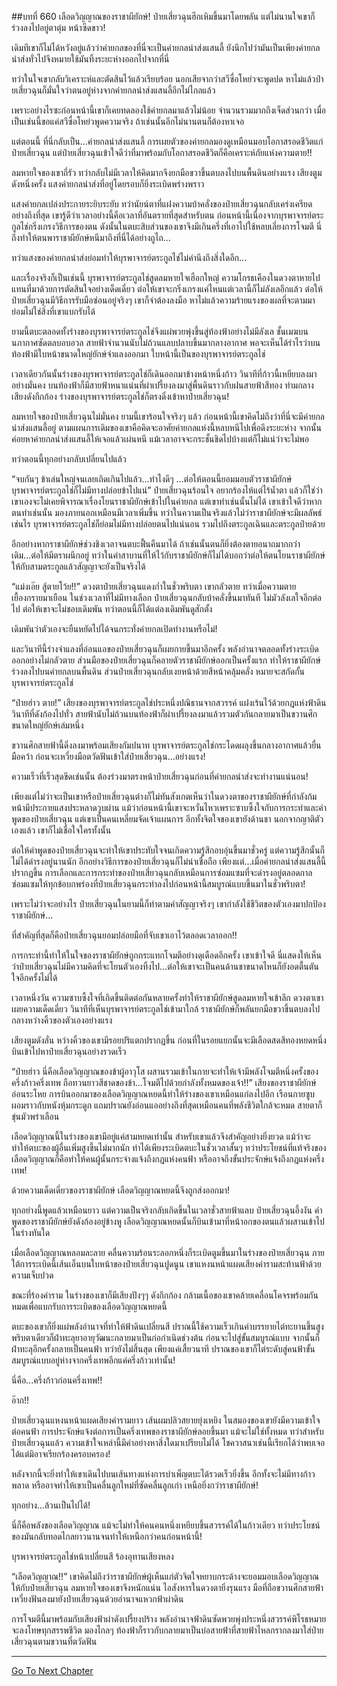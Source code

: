 ##บทที่ 660 เลือดวิญญาณของราชาผียักษ์!
ป๋ายเสี่ยวฉุนฮึกเหิมขึ้นมาโดยพลัน แต่ไม่นานใจเขาก็ร่วงลงไปอยู่ตาตุ่ม หน้าซีดขาว!

เดิมทีเขาก็ไม่ได้หวังอยู่แล้วว่าค่ายกลของที่นี่จะเป็นค่ายกลนำส่งแสนลี้ ยังนึกไปว่ามันเป็นเพียงค่ายกลนำส่งทั่วไปจึงหมายใช้มันทิ้งระยะห่างออกไปจากที่นี่

ทว่าในใจเขากลับวิเคราะห์และตัดสินไว้แล้วเรียบร้อย นอกเสียจากว่าสวีซื่อโหย่วจะพูดปด หาไม่แล้วป๋ายเสี่ยวฉุนก็มั่นใจว่าตนอยู่ห่างจากค่ายกลนำส่งแสนลี้อีกไม่ไกลแล้ว

เพราะอย่างไรซะก่อนหน้านี้เขาก็เคยทดลองใช้ค่ายกลมาแล้วไม่น้อย จำนวนรวมมากถึงเจ็ดส่วนกว่า เมื่อเป็นเช่นนี้ขอแค่สวีซื่อโหย่วพูดความจริง ถ้าเช่นนั้นอีกไม่นานตนก็ต้องหาเจอ

แต่ตอนนี้ ที่นี่กลับเป็น...ค่ายกลนำส่งแสนลี้ การเผยตัวของค่ายกลมองดูเหมือนมอบโอกาสรอดชีวิตแก่ป๋ายเสี่ยวฉุน แต่ป๋ายเสี่ยวฉุนเข้าใจดีว่าที่มาพร้อมกับโอกาสรอดชีวิตก็คือเคราะห์ภัยแห่งความตาย!!

ลมหายใจของเขาถี่รัว ทว่ากลับไม่มีเวลาให้คิดมากจึงยกมือขวาขึ้นตบลงไปบนพื้นดินอย่างแรง เสียงตูมดังหนึ่งครั้ง แสงค่ายกลนำส่งที่อยู่โดยรอบก็ยิ่งระเบิดพร่างพราว

แสงค่ายกลเปล่งประกายระยิบระยับ ทว่านัยน์ตาที่แฝงความบ้าคลั่งของป๋ายเสี่ยวฉุนกลับเคร่งเครียดอย่างถึงที่สุด เขารู้ดีว่าเวลาอย่างนี้คือเวลาที่อันตรายที่สุดสำหรับตน ก่อนหน้านี้เนื่องจากบุรพาจารย์ตระกูลไช่กริ่งเกรงวิธีการของตน ดังนั้นในตบะสิบส่วนของเขาจึงมีเกินครึ่งที่เอาไปใช้หลบเลี่ยงการโจมตี นี่ถึงทำให้ตนพาราชาผียักษ์หนีมาถึงที่นี่ได้อย่างถูไถ...

ทว่าแสงของค่ายกลนำส่งย่อมทำให้บุรพาจารย์ตระกูลไช่ไม่คำนึงถึงสิ่งใดอีก...

และเรื่องจริงก็เป็นเช่นนี้ บุรพาจารย์ตระกูลไช่สูดลมหายใจเฮือกใหญ่ ความโกรธเคืองในดวงตาหายไป แทนที่มาด้วยการตัดสินใจอย่างเด็ดเดี่ยว ต่อให้เขาจะกริ่งเกรงแค่ไหนแต่เวลานี้ก็ไม่ลังเลอีกแล้ว ต่อให้ป๋ายเสี่ยวฉุนมีวิธีการรับมือซ่อนอยู่จริงๆ เขาก็จำต้องลงมือ หาไม่แล้วความร้ายแรงของผลที่จะตามมาย่อมไม่ใช่สิ่งที่เขาแบกรับได้

ยามนี้ตบะตลอดทั้งร่างของบุรพาจารย์ตระกูลไช่จึงแผ่พวยพุ่งขึ้นสู่ท้องฟ้าอย่างไม่มีลังเล ชั้นเมฆบนนภากาศซัดตลบอบอวล สายฟ้าจำนวนนับไม่ถ้วนแลบปลาบขึ้นมากลางอากาศ พอจะเห็นได้รำไรว่าบนท้องฟ้ามีใบหน้าขนาดใหญ่ยักษ์จำแลงออกมา ใบหน้านี้เป็นของบุรพาจารย์ตระกูลไช่

เวลาเดียวกันนั้นร่างของบุรพาจารย์ตระกูลไช่ก็เดินออกมาข้างหน้าหนึ่งก้าว วินาทีที่ก้าวนี้เหยียบลงมาอย่างมั่นคง บนท้องฟ้าก็มีสายฟ้าหนาแน่นที่ผ่าเปรี้ยงลงมาสู่พื้นดินราวกับฝนสายฟ้าสีทอง ท่ามกลางเสียงดังกึกก้อง ร่างของบุรพาจารย์ตระกูลไช่ก็ตรงดิ่งเข้าหาป๋ายเสี่ยวฉุน!

ลมหายใจของป๋ายเสี่ยวฉุนไม่มั่นคง ยามนี้เขาร้อนใจจริงๆ แล้ว ก่อนหน้านี้เขาคิดไม่ถึงว่าที่นี่จะมีค่ายกลนำส่งแสนลี้อยู่ ตามแผนการเดิมของเขาคือคิดจะอาศัยค่ายกลแห่งนี้หลบหนีไปเพื่อดึงระยะห่าง จากนั้นค่อยหาค่ายกลนำส่งแสนลี้ให้เจอแล้วเผ่นหนี แม้เวลาอาจจะกระชั้นชิดไปบ้างแต่ก็ไม่แน่ว่าจะไม่พอ

ทว่าตอนนี้ทุกอย่างกลับเปลี่ยนไปแล้ว

“จบกันๆ ข้าเล่นใหญ่จนเลยเถิดเกินไปแล้ว...ทำไงดีๆ ...ต่อให้ตอนนี้ยอมมอบตัวราชาผียักษ์ บุรพาจารย์ตระกูลไช่ก็ไม่มีทางปล่อยข้าไปแน่” ป๋ายเสี่ยวฉุนร้อนใจ อยากร้องไห้แต่ไร้น้ำตา แล้วก็ใช่ว่าเขาเองจะไม่เคยพิจารณาเรื่องโยนราชาผียักษ์เข้าไปในค่ายกล แต่เขาทำเช่นนั้นไม่ได้ เขาเข้าใจดีว่าหากตนทำเช่นนั้น มองภายนอกเหมือนมีเวลาเพิ่มขึ้น ทว่าในความเป็นจริงแล้วไม่ว่าราชาผียักษ์จะมีผลลัพธ์เช่นไร บุรพาจารย์ตระกูลไช่ก็ย่อมไม่มีทางปล่อยตนไปแน่นอน รวมไปถึงตระกูลเฉินและตระกูลป๋ายด้วย

อีกอย่างหากราชาผียักษ์ช่วงชิงเวลาจนตบะฟื้นคืนมาได้ ถ้าเช่นนั้นตนก็ยิ่งต้องตายอนาถมากกว่าเดิม...ต่อให้มีตราผนึกอยู่ ทว่าในคำสาบานที่ให้ไว้กับราชาผียักษ์ก็ไม่ได้บอกว่าต่อให้ตนโยนราชาผียักษ์ให้กับสามตระกูลแล้วสัญญาจะยังเป็นจริงได้

“แม่งเอ๊ย สู้ตายโว้ย!!” ดวงตาป๋ายเสี่ยวฉุนแดงก่ำในชั่วพริบตา เขากลัวตาย ทว่าเมื่อความตายเยื้องกรายมาเยือน ในช่วงเวลาที่ไม่มีทางเลือก ป๋ายเสี่ยวฉุนกลับบ้าคลั่งขึ้นมาทันที ไม่มัวลังเลใจอีกต่อไป ต่อให้เขาจะไม่ชอบเดิมพัน ทว่าตอนนี้ก็ได้แต่ลงเดิมพันดูสักตั้ง

เดิมพันว่าตัวเองจะยืนหยัดไปได้จนกระทั่งค่ายกลเปิดทำงานหรือไม่!

และวินาทีนี้ร่างจำแลงที่อ่อนแอของป๋ายเสี่ยวฉุนก็เผยกายขึ้นมาอีกครั้ง พลังอำนาจตลอดทั้งร่างระเบิดออกอย่างไม่กลัวตาย ส่วนมือของป๋ายเสี่ยวฉุนก็คลายตัวราชาผียักษ์ออกเป็นครั้งแรก ทำให้ราชาผียักษ์ร่วงลงไปบนค่ายกลบนพื้นดิน ส่วนป๋ายเสี่ยวฉุนกลับเงยหน้าด้วยสีหน้าคลุ้มคลั่ง หมายจะสกัดกั้นบุรพาจารย์ตระกูลไช่

“ป๋ายฮ่าว ตาย!” เสียงของบุรพาจารย์ตระกูลไช่ประหนึ่งปณิธานจากสวรรค์ แฝงเร้นไว้ด้วยกฎแห่งฟ้าดิน วินาทีที่ดังก้องไปทั่ว สายฟ้านับไม่ถ้วนบนท้องฟ้าก็ผ่าเปรี้ยงลงมาแล้วรวมตัวกันกลายมาเป็นขวานศึกขนาดใหญ่ยักษ์เล่มหนึ่ง

ขวานศึกสายฟ้านี้ดิ่งลงมาพร้อมเสียงกัมปนาท บุรพาจารย์ตระกูลไช่กระโดดผลุงขึ้นกลางอากาศแล้วยื่นมือคว้า ก่อนจะเหวี่ยงมือตวัดฟันเข้าใส่ป๋ายเสี่ยวฉุน...อย่างแรง!

ความเร็วที่เร็วสุดขีดเช่นนั้น ต้องร่วงมาตรงหน้าป๋ายเสี่ยวฉุนก่อนที่ค่ายกลนำส่งจะทำงานแน่นอน!

เพียงแต่ไม่ว่าจะเป็นเขาหรือป๋ายเสี่ยวฉุนต่างก็ไม่ทันสังเกตเห็นว่าในดวงตาของราชาผียักษ์ที่กำลังก้มหน้ามีประกายแสงประหลาดวูบผ่าน แม้ว่าก่อนหน้านี้เขาจะหวั่นไหวเพราะซาบซึ้งใจกับการกระทำและคำพูดของป๋ายเสี่ยวฉุน แต่เขาเป็นคนเหลี่ยมจัดเจ้าแผนการ อีกทั้งจิตใจของเขายังด้านชา นอกจากญาติตัวเองแล้ว เขาก็ไม่เชื่อใจใครทั้งนั้น

ต่อให้คำพูดของป๋ายเสี่ยวฉุนจะทำให้เขาประทับใจจนเกิดความรู้สึกอบอุ่นขึ้นมาชั่วครู่ แต่ความรู้สึกนั้นก็ไม่ได้ดำรงอยู่นานนัก อีกอย่างวิธีการของป๋ายเสี่ยวฉุนก็ไม่น่าเชื่อถือ เพียงแต่...เมื่อค่ายกลนำส่งแสนลี้นี้ปรากฏขึ้น การเลือกและการกระทำของป๋ายเสี่ยวฉุนกลับเหมือนการซ่อมแซมที่จะดำรงอยู่ตลอดกาล ซ่อมแซมให้ทุกข้อบกพร่องที่ป๋ายเสี่ยวฉุนกระทำลงไปก่อนหน้านี้สมบูรณ์แบบขึ้นมาในชั่วพริบตา!

เพราะไม่ว่าจะอย่างไร ป๋ายเสี่ยวฉุนในยามนี้ก็ทำตามคำสัญญาจริงๆ เขากำลังใช้ชีวิตของตัวเองมาปกป้องราชาผียักษ์...

ที่สำคัญที่สุดก็คือป๋ายเสี่ยวฉุนยอมปล่อยมือที่จับเขาเอาไว้ตลอดเวลาออก!!

การกระทำนี้ทำให้ในใจของราชาผียักษ์ถูกกระแทกโจมตีอย่างดุเดือดอีกครั้ง เขาเข้าใจดี นี่แสดงให้เห็นว่าป๋ายเสี่ยวฉุนไม่มีความคิดที่จะโยนตัวเองทิ้งไป...ต่อให้เขาจะเป็นคนด้านชาขนาดไหนก็ยังอดตื้นตันใจอีกครั้งไม่ได้

เวลาหนึ่งวัน ความซาบซึ้งใจที่เกิดขึ้นติดต่อกันหลายครั้งทำให้ราชาผียักษ์สูดลมหายใจเข้าลึก ดวงตาเขาเผยความเด็ดเดี่ยว วินาทีที่เห็นบุรพาจารย์ตระกูลไช่เข้ามาใกล้ ราชาผียักษ์ก็พลันยกมือขวาขึ้นตบลงไปกลางหว่างคิ้วของตัวเองอย่างแรง

เสียงตูมดังลั่น หว่างคิ้วของเขามีรอยปริแตกปรากฏขึ้น ก่อนที่ในรอยแยกนั้นจะมีเลือดสดสีทองหยดหนึ่งบินเข้าไปหาป๋ายเสี่ยวฉุนอย่างรวดเร็ว

“ป๋ายฮ่าว นี่คือเลือดวิญญาณของข้าผู้อาวุโส ผสานรวมเข้าในกายจะทำให้เจ้ามีพลังโจมตีหนึ่งครั้งของครึ่งก้าวครึ่งเทพ ถือทวนยาวสีชาดของข้า...โจมตีไปด้วยกำลังทั้งหมดของเจ้า!!” เสียงของราชาผียักษ์อ่อนระโหย การบินออกมาของเลือดวิญญาณหยดนี้ทำให้ร่างของเขาเหมือนแก่ลงไปอีก เรือนกายซูบผอมราวกับหนังหุ้มกระดูก แถมปราณยังอ่อนแออย่างถึงที่สุดเหมือนคนที่พลังชีวิตใกล้จะหมด สายตาก็ขุ่นมัวพร่าเลือน

เลือดวิญญาณนี้ในร่างของเขามีอยู่แค่สามหยดเท่านั้น สำหรับเขาแล้วจึงสำคัญอย่างยิ่งยวด แม้ว่าจะทำให้ตบะของผู้อื่นเพิ่มสูงขึ้นไม่มากนัก ทำได้เพียงระเบิดตบะในชั่วเวลาสั้นๆ ทว่าประโยชน์ที่แท้จริงของเลือดวิญญาณก็คือทำให้คนผู้นั้นกระจ่างแจ้งถึงกฎแห่งคนฟ้า หรืออาจถึงขั้นประจักษ์แจ้งถึงกฎแห่งครึ่งเทพ!

ด้วยความเด็ดเดี่ยวของราชาผียักษ์ เลือดวิญญาณหยดนี้จึงถูกส่งออกมา!

ทุกอย่างนี้พูดแล้วเหมือนยาว แต่ความเป็นจริงกลับเกิดขึ้นในเวลาชั่วสายฟ้าแลบ ป๋ายเสี่ยวฉุนอึ้งงัน คำพูดของราชาผียักษ์ยังดังก้องอยู่ข้างหู เลือดวิญญาณหยดนั้นก็บินเข้ามาที่หน้าอกของตนแล้วผสานเข้าไปในร่างทันใด

เมื่อเลือดวิญญาณหลอมละลาย คลื่นความร้อนระลอกหนึ่งก็ระเบิดตูมขึ้นมาในร่างของป๋ายเสี่ยวฉุน ภายใต้การระเบิดนี้เส้นเอ็นบนใบหน้าของป๋ายเสี่ยวฉุนปูดนูน เขาแหงนหน้าแผดเสียงคำรามสะท้านฟ้าด้วยความเจ็บปวด

ขณะที่ร้องคำราม ในร่างของเขาก็มีเสียงปังๆๆ ดังกึกก้อง กล้ามเนื้อของเขาคล้ายเคลื่อนโคจรพร้อมกันหมดเพื่อแบกรับการระเบิดของเลือดวิญญาณหยดนี้

ตบะของเขาก็ยิ่งแผ่พลังอำนาจที่ทำให้ฟ้าดินเปลี่ยนสี ปราณนี้ใช้ความเร็วเกินคำบรรยายไต่ทะยานขึ้นสูง พริบตาเดียวก็ฝ่าทะลุยาอายุวัฒนะกลายมาเป็นก่อกำเนิดช่วงต้น ก่อนจะไปสู่ขั้นสมบูรณ์แบบ จากนั้นก็ฝ่าทะลุอีกครั้งกลายเป็นคนฟ้า ทว่ายังไม่สิ้นสุด เพียงแค่เสี้ยวนาที ปราณของเขาก็ไต่ระดับสู่คนฟ้าขั้นสมบูรณ์แบบอยู่ห่างจากครึ่งเทพอีกแค่ครึ่งก้าวเท่านั้น!

นี่คือ...ครึ่งก้าวก่อนครึ่งเทพ!!

อ๊าก!!

ป๋ายเสี่ยวฉุนแหงนหน้าแผดเสียงคำรามยาว เส้นผมปลิวสยายยุ่งเหยิง ในสมองของเขายังมีความเข้าใจต่อคนฟ้า การประจักษ์แจ้งต่อการเป็นครึ่งเทพของราชาผียักษ์ลอยขึ้นมา แม้จะไม่ใช่ทั้งหมด ทว่าสำหรับป๋ายเสี่ยวฉุนแล้ว ความเข้าใจเหล่านี้มีค่าอย่างหาสิ่งใดมาเปรียบไม่ได้ โชควาสนาเช่นนี้เรียกได้ว่าพบเจอได้แต่มิอาจเรียกร้องครอบครอง!

หลังจากนี้จะยิ่งทำให้เขาเดินไปบนเส้นทางแห่งการบำเพ็ญตบะได้รวดเร็วยิ่งขึ้น อีกทั้งจะไม่มีทางก้าวพลาด หรืออาจทำให้เขาเป็นคลื่นลูกใหม่ที่ซัดคลื่นลูกเก่า เหนือยิ่งกว่าราชาผียักษ์!

ทุกอย่าง...ล้วนเป็นไปได้!

นี่ก็คือพลังของเลือดวิญญาณ แม้จะไม่ทำให้คนคนหนึ่งเหยียบขึ้นสวรรค์ได้ในก้าวเดียว ทว่าประโยชน์ของมันกลับทอดไกลยาวนานจนทำให้เหนือกว่าคนก่อนหน้านี้!

บุรพาจารย์ตระกูลไช่หน้าเปลี่ยนสี ร้องอุทานเสียงหลง

“เลือดวิญญาณ!!” เขาคิดไม่ถึงว่าราชาผียักษ์ผู้เห็นแก่ตัวจิตใจหยาบกระด้างจะยอมมอบเลือดวิญญาณให้กับป๋ายเสี่ยวฉุน ลมหายใจของเขาจึงหนักแน่น ไอสังหารในดวงตายิ่งรุนแรง มือที่ถือขวานศึกสายฟ้าเหวี่ยงฟันลงมายังป๋ายเสี่ยวฉุนด้วยอำนาจแหวกฟ้าผ่าดิน

การโจมตีนี้มาพร้อมกับเสียงฟ้าผ่าดังเปรี้ยงปร้าง พลังอำนาจฟ้าดินซัดพวยพุ่งประหนึ่งสวรรค์พิโรธหมายจะลงโทษทุกสรรพชีวิต มองไกลๆ ท้องฟ้าก็ราวกับกลายมาเป็นบ่อสายฟ้าที่สายฟ้าไหลกรากลงมาใส่ป๋ายเสี่ยวฉุนตามขวานที่ตวัดฟัน

------------------


[Go To Next Chapter]( ./98.md)